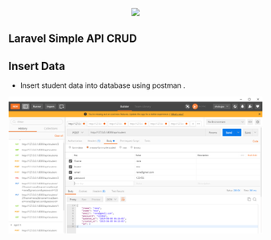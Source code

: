 <p align="center"><img src="https://laravel.com/assets/img/components/logo-laravel.svg"></p>


## Laravel Simple API CRUD


## Insert Data

- Insert student data into database using postman .

<img src="https://github.com/Shobuj718/apicrud/blob/master/public/image/insert%20data.PNG">
